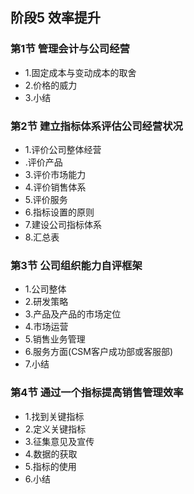 ## 阶段5 效率提升
### 第1节 管理会计与公司经营
- 1.固定成本与变动成本的取舍 
- 2.价格的威力
- 3.小结
### 第2节 建立指标体系评估公司经营状况 
- 1.评价公司整体经营
- .评价产品
- 3.评价市场能力
- 4.评价销售体系 
- 5.评价服务 
- 6.指标设置的原则 
- 7.建设公司指标体系 
- 8.汇总表
### 第3节 公司组织能力自评框架 
- 1.公司整体
- 2.研发策略
- 3.产品及产品的市场定位
- 4.市场运营
- 5.销售业务管理 
- 6.服务方面(CSM客户成功部或客服部) 
- 7.小结
### 第4节 通过一个指标提高销售管理效率 
- 1.找到关键指标
- 2.定义关键指标 
- 3.征集意见及宣传 
- 4.数据的获取 
- 5.指标的使用 
- 6.小结